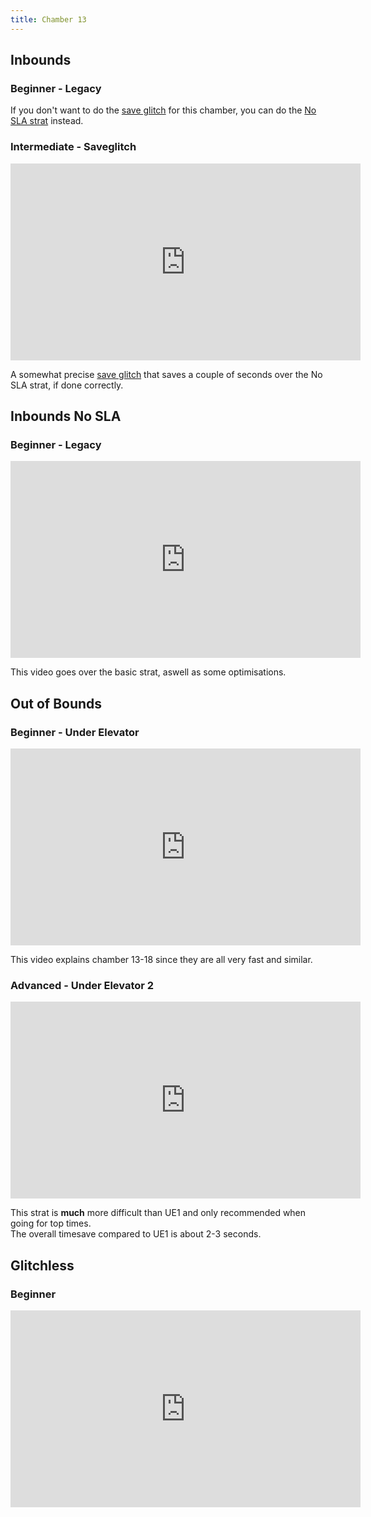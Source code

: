 ```yaml
---
title: Chamber 13
---
```


## Inbounds

### Beginner - Legacy

If you don't want to do the [save glitch](./movement-and-glitches#glitches-save-glitch) for this chamber, you can do the [No SLA strat](./chamber13#inbounds-no-sla-beginner-legacy) instead.

### Intermediate - Saveglitch

<iframe width="560" height="315" src="https://www.youtube-nocookie.com/embed/vNUVbdKAtwM" title="YouTube video player" frameborder="0" allow="accelerometer; autoplay; clipboard-write; encrypted-media; gyroscope; picture-in-picture" allowfullscreen></iframe>

A somewhat precise [save glitch](./movement-and-glitches#glitches-save-glitch) that saves a couple of seconds over the No SLA strat, if done correctly.

## Inbounds No SLA

### Beginner - Legacy

<iframe width="560" height="315" src="https://www.youtube-nocookie.com/embed/x39hmpQG6Is title="YouTube video player" frameborder="0" allow="accelerometer; autoplay; clipboard-write; encrypted-media; gyroscope; picture-in-picture" allowfullscreen></iframe>

This video goes over the basic strat, aswell as some optimisations.

## Out of Bounds

### Beginner - Under Elevator

<iframe width="560" height="315" src="https://www.youtube-nocookie.com/embed/uFLtVJ1l_f8 title="YouTube video player" frameborder="0" allow="accelerometer; autoplay; clipboard-write; encrypted-media; gyroscope; picture-in-picture" allowfullscreen></iframe>

This video explains chamber 13-18 since they are all very fast and similar.

### Advanced - Under Elevator 2

<iframe width="560" height="315" src="https://www.youtube-nocookie.com/embed/DNeidBXoI1s title="YouTube video player" frameborder="0" allow="accelerometer; autoplay; clipboard-write; encrypted-media; gyroscope; picture-in-picture" allowfullscreen></iframe>

This strat is **much** more difficult than UE1 and only recommended when going for top times.
<br>
The overall timesave compared to UE1 is about 2-3 seconds.

## Glitchless

### Beginner

<iframe width="560" height="315" src="https://www.youtube-nocookie.com/embed/eGGsb0l8uNo title="YouTube video player" frameborder="0" allow="accelerometer; autoplay; clipboard-write; encrypted-media; gyroscope; picture-in-picture" allowfullscreen></iframe>
